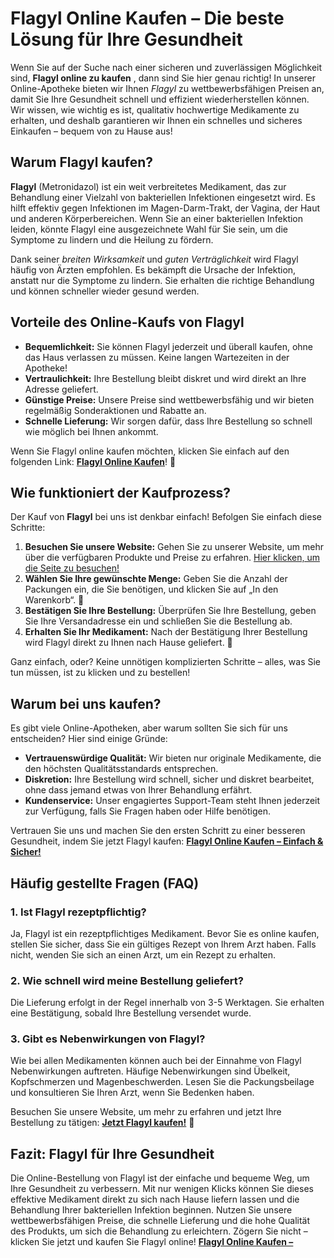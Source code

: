 # Flagyl Online Kaufen – Die beste Lösung für Ihre Gesundheit

Wenn Sie auf der Suche nach einer sicheren und zuverlässigen Möglichkeit sind, **Flagyl online zu kaufen** , dann sind Sie hier genau richtig! In unserer Online-Apotheke bieten wir Ihnen _Flagyl_ zu wettbewerbsfähigen Preisen an, damit Sie Ihre Gesundheit schnell und effizient wiederherstellen können. Wir wissen, wie wichtig es ist, qualitativ hochwertige Medikamente zu erhalten, und deshalb garantieren wir Ihnen ein schnelles und sicheres Einkaufen – bequem von zu Hause aus!

## Warum Flagyl kaufen?

**Flagyl** (Metronidazol) ist ein weit verbreitetes Medikament, das zur Behandlung einer Vielzahl von bakteriellen Infektionen eingesetzt wird. Es hilft effektiv gegen Infektionen im Magen-Darm-Trakt, der Vagina, der Haut und anderen Körperbereichen. Wenn Sie an einer bakteriellen Infektion leiden, könnte Flagyl eine ausgezeichnete Wahl für Sie sein, um die Symptome zu lindern und die Heilung zu fördern.

Dank seiner _breiten Wirksamkeit_ und _guten Verträglichkeit_ wird Flagyl häufig von Ärzten empfohlen. Es bekämpft die Ursache der Infektion, anstatt nur die Symptome zu lindern. Sie erhalten die richtige Behandlung und können schneller wieder gesund werden.

## Vorteile des Online-Kaufs von Flagyl

- **Bequemlichkeit:** Sie können Flagyl jederzeit und überall kaufen, ohne das Haus verlassen zu müssen. Keine langen Wartezeiten in der Apotheke!
- **Vertraulichkeit:** Ihre Bestellung bleibt diskret und wird direkt an Ihre Adresse geliefert.
- **Günstige Preise:** Unsere Preise sind wettbewerbsfähig und wir bieten regelmäßig Sonderaktionen und Rabatte an.
- **Schnelle Lieferung:** Wir sorgen dafür, dass Ihre Bestellung so schnell wie möglich bei Ihnen ankommt.

Wenn Sie Flagyl online kaufen möchten, klicken Sie einfach auf den folgenden Link: [**Flagyl Online Kaufen**](https://tinyurl.com/flagylbestprice)! 🎯

## Wie funktioniert der Kaufprozess?

Der Kauf von **Flagyl** bei uns ist denkbar einfach! Befolgen Sie einfach diese Schritte:

1. **Besuchen Sie unsere Website:** Gehen Sie zu unserer Website, um mehr über die verfügbaren Produkte und Preise zu erfahren. [Hier klicken, um die Seite zu besuchen!](https://tinyurl.com/flagylbestprice)
2. **Wählen Sie Ihre gewünschte Menge:** Geben Sie die Anzahl der Packungen ein, die Sie benötigen, und klicken Sie auf „In den Warenkorb“. 🛒
3. **Bestätigen Sie Ihre Bestellung:** Überprüfen Sie Ihre Bestellung, geben Sie Ihre Versandadresse ein und schließen Sie die Bestellung ab.
4. **Erhalten Sie Ihr Medikament:** Nach der Bestätigung Ihrer Bestellung wird Flagyl direkt zu Ihnen nach Hause geliefert. 🚚

Ganz einfach, oder? Keine unnötigen komplizierten Schritte – alles, was Sie tun müssen, ist zu klicken und zu bestellen!

## Warum bei uns kaufen?

Es gibt viele Online-Apotheken, aber warum sollten Sie sich für uns entscheiden? Hier sind einige Gründe:

- **Vertrauenswürdige Qualität:** Wir bieten nur originale Medikamente, die den höchsten Qualitätsstandards entsprechen.
- **Diskretion:** Ihre Bestellung wird schnell, sicher und diskret bearbeitet, ohne dass jemand etwas von Ihrer Behandlung erfährt.
- **Kundenservice:** Unser engagiertes Support-Team steht Ihnen jederzeit zur Verfügung, falls Sie Fragen haben oder Hilfe benötigen.

Vertrauen Sie uns und machen Sie den ersten Schritt zu einer besseren Gesundheit, indem Sie jetzt Flagyl kaufen: [**Flagyl Online Kaufen – Einfach & Sicher!**](https://tinyurl.com/flagylbestprice)

## Häufig gestellte Fragen (FAQ)

### 1. Ist Flagyl rezeptpflichtig?

Ja, Flagyl ist ein rezeptpflichtiges Medikament. Bevor Sie es online kaufen, stellen Sie sicher, dass Sie ein gültiges Rezept von Ihrem Arzt haben. Falls nicht, wenden Sie sich an einen Arzt, um ein Rezept zu erhalten.

### 2. Wie schnell wird meine Bestellung geliefert?

Die Lieferung erfolgt in der Regel innerhalb von 3-5 Werktagen. Sie erhalten eine Bestätigung, sobald Ihre Bestellung versendet wurde.

### 3. Gibt es Nebenwirkungen von Flagyl?

Wie bei allen Medikamenten können auch bei der Einnahme von Flagyl Nebenwirkungen auftreten. Häufige Nebenwirkungen sind Übelkeit, Kopfschmerzen und Magenbeschwerden. Lesen Sie die Packungsbeilage und konsultieren Sie Ihren Arzt, wenn Sie Bedenken haben.

Besuchen Sie unsere Website, um mehr zu erfahren und jetzt Ihre Bestellung zu tätigen: [**Jetzt Flagyl kaufen!**](https://tinyurl.com/flagylbestprice) 💊

## Fazit: Flagyl für Ihre Gesundheit

Die Online-Bestellung von Flagyl ist der einfache und bequeme Weg, um Ihre Gesundheit zu verbessern. Mit nur wenigen Klicks können Sie dieses effektive Medikament direkt zu sich nach Hause liefern lassen und die Behandlung Ihrer bakteriellen Infektion beginnen. Nutzen Sie unsere wettbewerbsfähigen Preise, die schnelle Lieferung und die hohe Qualität des Produkts, um sich die Behandlung zu erleichtern. Zögern Sie nicht – klicken Sie jetzt und kaufen Sie Flagyl online! [**Flagyl Online Kaufen –**](https://tinyurl.com/flagylbestprice)
